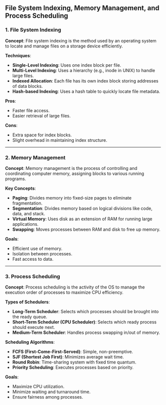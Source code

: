 ##  File System Indexing, Memory Management, and Process Scheduling

###  1. File System Indexing

**Concept**: File system indexing is the method used by an operating system to locate and manage files on a storage device efficiently.

**Techniques**:
- **Single-Level Indexing**: Uses one index block per file.
- **Multi-Level Indexing**: Uses a hierarchy (e.g., inode in UNIX) to handle large files.
- **Indexed Allocation**: Each file has its own index block storing addresses of data blocks.
- **Hash-based Indexing**: Uses a hash table to quickly locate file metadata.

**Pros**:
- Faster file access.
- Easier retrieval of large files.

**Cons**:
- Extra space for index blocks.
- Slight overhead in maintaining index structure.

---

###  2. Memory Management

**Concept**: Memory management is the process of controlling and coordinating computer memory, assigning blocks to various running programs.

**Key Concepts**:
- **Paging**: Divides memory into fixed-size pages to eliminate fragmentation.
- **Segmentation**: Divides memory based on logical divisions like code, data, and stack.
- **Virtual Memory**: Uses disk as an extension of RAM for running large applications.
- **Swapping**: Moves processes between RAM and disk to free up memory.

**Goals**:
- Efficient use of memory.
- Isolation between processes.
- Fast access to data.

---

###  3. Process Scheduling

**Concept**: Process scheduling is the activity of the OS to manage the execution order of processes to maximize CPU efficiency.

**Types of Schedulers**:
- **Long-Term Scheduler**: Selects which processes should be brought into the ready queue.
- **Short-Term Scheduler (CPU Scheduler)**: Selects which ready process should execute next.
- **Medium-Term Scheduler**: Handles process swapping in/out of memory.

**Scheduling Algorithms**:
- **FCFS (First-Come-First-Served)**: Simple, non-preemptive.
- **SJF (Shortest Job First)**: Minimizes average wait time.
- **Round Robin**: Time-sharing system with fixed time quantum.
- **Priority Scheduling**: Executes processes based on priority.

**Goals**:
- Maximize CPU utilization.
- Minimize waiting and turnaround time.
- Ensure fairness among processes.
